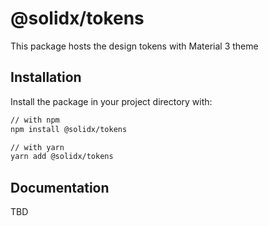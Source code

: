 # @solidx/tokens

This package hosts the design tokens with Material 3 theme

## Installation

Install the package in your project directory with:

```sh
// with npm
npm install @solidx/tokens

// with yarn
yarn add @solidx/tokens
```

## Documentation

TBD
